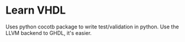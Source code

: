 Learn VHDL
==========

Uses python cocotb package to write test/validation in python. Use the LLVM backend to GHDL, it's easier.
